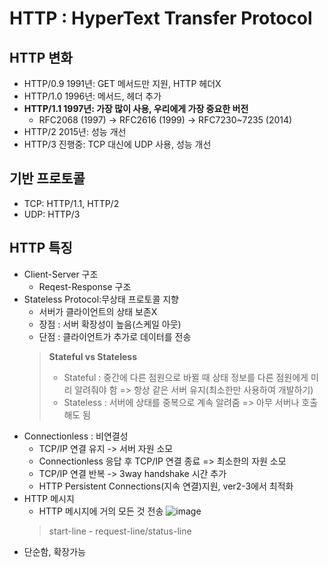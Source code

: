 # HTTP : HyperText Transfer Protocol

## HTTP 변화
- HTTP/0.9 1991년: GET 메서드만 지원, HTTP 헤더X
- HTTP/1.0 1996년: 메서드, 헤더 추가
- **HTTP/1.1 1997년: 가장 많이 사용, 우리에게 가장 중요한 버전**
    - RFC2068 (1997) -> RFC2616 (1999) -> RFC7230~7235 (2014)
- HTTP/2 2015년: 성능 개선
- HTTP/3 진행중: TCP 대신에 UDP 사용, 성능 개선

## 기반 프로토콜
- TCP: HTTP/1.1, HTTP/2
- UDP: HTTP/3

## HTTP 특징
- Client-Server 구조
    - Reqest-Response 구조
- Stateless Protocol:무상태 프로토콜 지향
    - 서버가 클라이언트의 상태 보존X
    - 장점 : 서버 확장성이 높음(스케일 아웃)
    - 단점 : 클라이언트가 추가로 데이터를 전송
    > **Stateful vs Stateless**
    > - Stateful : 중간에 다른 점원으로 바뀔 때 상태 정보를 다른 점원에게 미리 알려줘야 함 => 항상 같은 서버 유지(최소한만 사용하여 개발하기)
    > - Stateless : 서버에 상태를 중복으로 계속 알려줌 => 아무 서버나 호출해도 됨
- Connectionless : 비연결성
    - TCP/IP 연결 유지 -> 서버 자원 소모
    - Connectionless 응답 후 TCP/IP 연결 종료 => 최소한의 자원 소모
    - TCP/IP 연결 반복 -> 3way handshake 시간 추가
    - HTTP Persistent Connections(지속 연결)지원, ver2-3에서 최적화
- HTTP 메시지
    - HTTP 메시지에 거의 모든 것 전송
    ![image](https://github.com/suzieep/TIL/assets/61377122/0ccabe3d-ecc0-4adf-98e8-fdb866e5c3e6)
    > start-line - request-line/status-line
- 단순함, 확장가능


